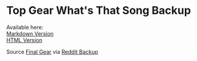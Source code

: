 # Top Gear What's That Song Backup

Available here:  
[Markdown Version](https://github.com/adavier/TGWhatsThatSong/blob/master/TGWTS.md)  
[HTML Version](https://htmlpreview.github.io/?https://github.com/adavier/TGWhatsThatSong/blob/master/TGWTS.html#top-gear-whats-that-song)  

Source [Final Gear](https://forums.finalgear.com/forums/tg-whats-that-song.60/) via [Reddit Backup](https://reddit.com/r/TopGear/comments/acclce/salvaged_whats_that_song_posts_from_finalgear/)

